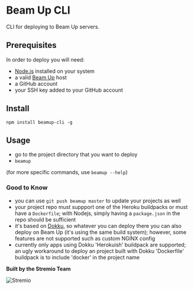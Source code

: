 # Beam Up CLI

CLI for deploying to Beam Up servers.

## Prerequisites

In order to deploy you will need:
- [Node.js](https://nodejs.org/en/download/) installed on your system
- a valid [Beam Up](https://github.com/Stremio/stremio-beamup) host
- a GitHub account
- your SSH key added to your GitHub account

## Install

`npm install beamup-cli -g`

## Usage

- go to the project directory that you want to deploy
- `beamup`

(for more specific commands, use `beamup --help`)

### Good to Know

- you can use `git push beamup master` to update your projects as well
- your project repo must suppport one of the Heroku buildpacks or must have a `Dockerfile`; with Nodejs, simply having a `package.json` in the repo should be sufficient
- it's based on [Dokku](http://dokku.viewdocs.io/dokku/), so whatever you can deploy there you can also deploy on Beam Up (it's using the same build system); however, some features are not supported such as custom NGINX config
- currently only apps using Dokku 'Herokuish' buildpack are supported; an ugly workaround to deploy an project built with Dokku 'Dockerfile' buildpack is to include 'docker' in the project name


**Built by the Stremio Team**

![Stremio](https://www.stremio.com/website/stremio-purple-small.png)